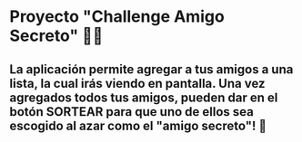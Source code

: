 # Proyecto "Challenge Amigo Secreto" 🎉​👀​
## La aplicación permite agregar a tus amigos a una lista, la cual irás viendo en pantalla. Una vez agregados todos tus amigos, pueden dar en el botón SORTEAR para que uno de ellos sea escogido al azar como el "amigo secreto"! 🎉​
